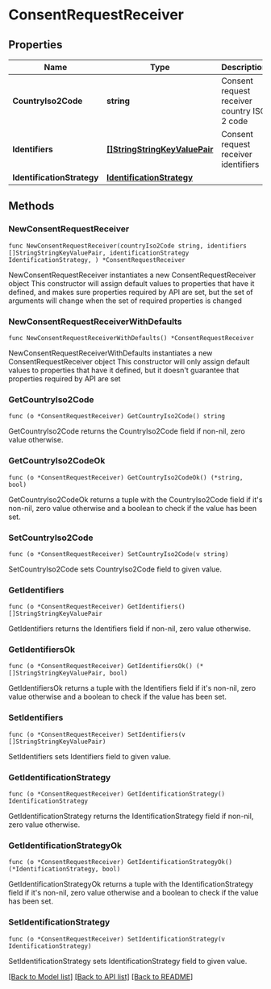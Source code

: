 # ConsentRequestReceiver

## Properties

Name | Type | Description | Notes
------------ | ------------- | ------------- | -------------
**CountryIso2Code** | **string** | Consent request receiver country ISO 2 code | 
**Identifiers** | [**[]StringStringKeyValuePair**](StringStringKeyValuePair.md) | Consent request receiver identifiers | 
**IdentificationStrategy** | [**IdentificationStrategy**](IdentificationStrategy.md) |  | 

## Methods

### NewConsentRequestReceiver

`func NewConsentRequestReceiver(countryIso2Code string, identifiers []StringStringKeyValuePair, identificationStrategy IdentificationStrategy, ) *ConsentRequestReceiver`

NewConsentRequestReceiver instantiates a new ConsentRequestReceiver object
This constructor will assign default values to properties that have it defined,
and makes sure properties required by API are set, but the set of arguments
will change when the set of required properties is changed

### NewConsentRequestReceiverWithDefaults

`func NewConsentRequestReceiverWithDefaults() *ConsentRequestReceiver`

NewConsentRequestReceiverWithDefaults instantiates a new ConsentRequestReceiver object
This constructor will only assign default values to properties that have it defined,
but it doesn't guarantee that properties required by API are set

### GetCountryIso2Code

`func (o *ConsentRequestReceiver) GetCountryIso2Code() string`

GetCountryIso2Code returns the CountryIso2Code field if non-nil, zero value otherwise.

### GetCountryIso2CodeOk

`func (o *ConsentRequestReceiver) GetCountryIso2CodeOk() (*string, bool)`

GetCountryIso2CodeOk returns a tuple with the CountryIso2Code field if it's non-nil, zero value otherwise
and a boolean to check if the value has been set.

### SetCountryIso2Code

`func (o *ConsentRequestReceiver) SetCountryIso2Code(v string)`

SetCountryIso2Code sets CountryIso2Code field to given value.


### GetIdentifiers

`func (o *ConsentRequestReceiver) GetIdentifiers() []StringStringKeyValuePair`

GetIdentifiers returns the Identifiers field if non-nil, zero value otherwise.

### GetIdentifiersOk

`func (o *ConsentRequestReceiver) GetIdentifiersOk() (*[]StringStringKeyValuePair, bool)`

GetIdentifiersOk returns a tuple with the Identifiers field if it's non-nil, zero value otherwise
and a boolean to check if the value has been set.

### SetIdentifiers

`func (o *ConsentRequestReceiver) SetIdentifiers(v []StringStringKeyValuePair)`

SetIdentifiers sets Identifiers field to given value.


### GetIdentificationStrategy

`func (o *ConsentRequestReceiver) GetIdentificationStrategy() IdentificationStrategy`

GetIdentificationStrategy returns the IdentificationStrategy field if non-nil, zero value otherwise.

### GetIdentificationStrategyOk

`func (o *ConsentRequestReceiver) GetIdentificationStrategyOk() (*IdentificationStrategy, bool)`

GetIdentificationStrategyOk returns a tuple with the IdentificationStrategy field if it's non-nil, zero value otherwise
and a boolean to check if the value has been set.

### SetIdentificationStrategy

`func (o *ConsentRequestReceiver) SetIdentificationStrategy(v IdentificationStrategy)`

SetIdentificationStrategy sets IdentificationStrategy field to given value.



[[Back to Model list]](../README.md#documentation-for-models) [[Back to API list]](../README.md#documentation-for-api-endpoints) [[Back to README]](../README.md)


